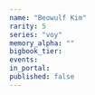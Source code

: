 ```yaml
---
name: "Beowulf Kim"
rarity: 5
series: "voy"
memory_alpha: ""
bigbook_tier:
events:
in_portal:
published: false
---
```

